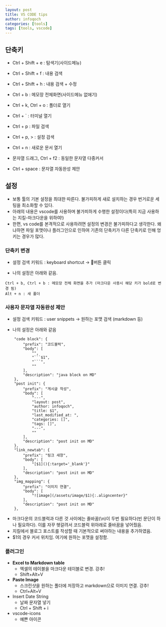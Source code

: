 ```yaml
---
layout: post
title: VS CODE tips
author: infoqoch
categories: [tools]
tags: [tools, vscode]
---
```


## 단축키
- Ctrl + Shift + e : 탐색기(사이드메뉴)
- Ctrl + Shift + f : 내용 검색
- Ctrl + Shift + h : 내용 검색 + 수정
- Ctrl + b : 메모장 전체화면(사이드메뉴 없애기)

- Ctrl + k, Ctrl + o : 폴더로 열기
- Ctrl + ` : 터미널 열기
- Ctrl + p : 파일 검색
- Ctrl + p, > : 설정 검색

- Ctrl + n : 새로운 문서 열기

- 문자열 드래그, Ctrl + f2 : 동일한 문자열 다중커서

- Ctrl + space : 문자열 자동완성 제안

## 설정
- 보통 툴의 기본 설정을 최대한 따른다. 불가피하게 새로 설치하는 경우 번거로운 세팅을 최소화할 수 있다. 
- 아래의 내용은 vscode를 사용하며 불가피하게 수행한 설정이다(특히 지금 사용하는 지킬-마크다운을 위하여!)
- 한편, vs code를 본격적으로 사용하려면 설정의 변경은 불가피하다고 생각한다. 왜냐하면 파일 포맷이나 플러그인으로 인하여 기존의 단축키가 다른 단축키로 인해 엉키는 경우가 많다.

### 단축키 변경
- 설정 검색 키워드 : keyboard shortcut -> 🎡버튼 클릭

- 나의 설정은 아래와 같음. 
    
```text
Ctrl + b, Ctrl + b : 메모장 전체 화면을 추가 (마크다운 사용시 해당 키가 bold로 변경 됨)
Alt + n : 새 폴더
```

### 사용자 문자열 자동완성 제안
- 설정 검색 키워드 : user snippets -> 원하는 포맷 검색 (markdown 등)

- 나의 설정은 아래와 같음
 
```text
	"code block": {
		"prefix": "코드블럭",
		"body": [
			"",
			"```$1",
			"```",
			""
		],
		"description": "java block on MD"
	},
	"post init": {
		"prefix": "게시글 작성",
		"body": [
			"---",
			"layout: post",
			"author: infoqoch",
			"title: $1",
			"last_modified_at: ",
			"categories: []",
			"tags: []",
			"---",
			""
		],
		"description": "post init on MD"
	},
	"link_newtab": {
		"prefix": "링크 새창",
		"body": [
			"[$1](){:target='_blank'}"
		],
		"description": "post init on MD"
	},
	"img_mapping": {
		"prefix": "이미지 연결",
		"body": [
			"![image](/assets/image/$1){:.aligncenter}"
		],
		"description": "post init on MD"
	},
```
- 마크다운의 코드블럭과 다른 것 사이에는 줄바꿈(\n)이 두번 필요하다(빈 문단이 하나 필요하다). 이를 자꾸 헷갈려서 코드블럭 위아래로 줄바꿈을 넣어줬음.
- 지킬에서 블로그 포스트를 작성할 때 기본적으로 써야하는 내용을 추가하였음.
- $1의 경우 커서 위치임. 여기에 원하는 포맷을 설정함.

### 플러그인
- **Excel to Markdown table**
  - 엑셀의 테이블을 마크다운 테이블로 변경. 강추!
  - Shift+Alt+V
- **Paste Image**
  - 스크린샷을 원하는 폴더에 저장하고 markdown으로 이미지 연결. 강추!
  -  Ctrl+Alt+V
- Insert Date String 
  - 날짜 문자열 넣기
  - Ctrl + Shift + i 
- vscode-icons 
  - 예쁜 아이콘
